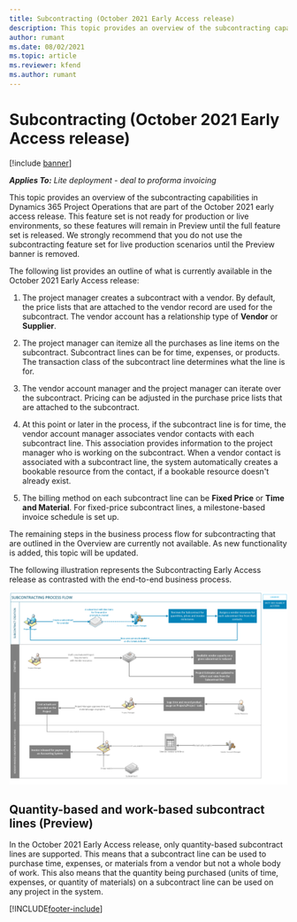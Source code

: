```yaml
---
title: Subcontracting (October 2021 Early Access release)
description: This topic provides an overview of the subcontracting capabilities in Project Operations that are part of the October 2021 early access release.
author: rumant
ms.date: 08/02/2021
ms.topic: article
ms.reviewer: kfend 
ms.author: rumant
---
```


# Subcontracting (October 2021 Early Access release)

[!include [banner](../../includes/dataverse-preview.md)]

_**Applies To:** Lite deployment - deal to proforma invoicing_

This topic provides an overview of the subcontracting capabilities in Dynamics 365 Project Operations that are part of the October 2021 early access release. This feature set is not ready for production or live environments, so these features will remain in Preview until the full feature set is released. We strongly recommend that you do not use the subcontracting feature set for live production scenarios until the Preview banner is removed. 

The following list provides an outline of what is currently available in the October 2021 Early Access release:

1. The project manager creates a subcontract with a vendor. By default, the price lists that are attached to the vendor record are used for the subcontract. The vendor account has a relationship type of **Vendor** or **Supplier**.

2. The project manager can itemize all the purchases as line items on the subcontract. Subcontract lines can be for time, expenses, or products. The transaction class of the subcontract line determines what the line is for.

3. The vendor account manager and the project manager can iterate over the subcontract. Pricing can be adjusted in the purchase price lists that are attached to the subcontract.

4. At this point or later in the process, if the subcontract line is for time, the vendor account manager associates vendor contacts with each subcontract line. This association provides information to the project manager who is working on the subcontract. When a vendor contact is associated with a subcontract line, the system automatically creates a bookable resource from the contact, if a bookable resource doesn't already exist.

5. The billing method on each subcontract line can be **Fixed Price** or **Time and Material**. For fixed-price subcontract lines, a milestone-based invoice schedule is set up.

The remaining steps in the business process flow for subcontracting that are outlined in the Overview are currently not available. As new functionality is added, this topic will be updated. 

The following illustration represents the Subcontracting Early Access release as contrasted with the end-to-end business process.

![Subcontracting process flow](../media/SubcontractingEAFlow.png)  


## Quantity-based and work-based subcontract lines (Preview)
In the October 2021 Early Access release, only quantity-based subcontract lines are supported. This means that a subcontract line can be used to purchase time, expenses, or materials from a vendor but not a whole body of work. This also means that the quantity being purchased (units of time, expenses, or quantity of materials) on a subcontract line can be used on any project in the system.



[!INCLUDE[footer-include](../../includes/footer-banner.md)]
